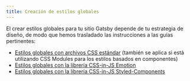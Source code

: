 ```yaml
---
title: Creación de estilos globales
---
```


El crear estilos globales para tu sitio Gatsby depende de tu estrategia de diseño, de modo que hemos trasladado las instrucciones a las guías pertinentes:

- [Estilos globales con archivos CSS estándar](/docs/global-css/) (también se aplica si está utilizando CSS Modules para los estilos basados en componentes)
- [Estilos globales con la librería CSS-in-JS Emotion](/docs/emotion/)
- [Estilos globales con la librería CSS-in-JS Styled-Components](/docs/styled-components/)
